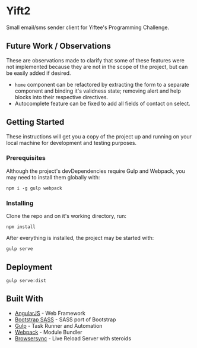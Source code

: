 # Yift2

Small email/sms sender client for Yiftee's Programming Challenge.

## Future Work / Observations

These are observations made to clarify that some of these features were
not implemented because they are not in the scope of the project, but
can be easily added if desired.

* `home` component can be refactored by extracting the form to
a separate component and binding it's validness state; removing alert
and help blocks into their respective directives.
* Autocomplete feature can be fixed to add all fields of contact
on select.

## Getting Started

These instructions will get you a copy of the project up and running on your local machine for development and testing purposes.

### Prerequisites

Although the project's devDependencies require Gulp and Webpack, you may need to install them globally with:
```
npm i -g gulp webpack
```

### Installing

Clone the repo and on it's working directory, run:
```
npm install
```

After everything is installed, the project may be started with:
```
gulp serve
```

## Deployment

```
gulp serve:dist
```

## Built With

* [AngularJS](https://angularjs.org/) - Web Framework
* [Bootstrap SASS](http://getbootstrap.com/css/#sass) - SASS port of Bootstrap
* [Gulp](http://gulpjs.com/) - Task Runner and Automation
* [Webpack](https://webpack.github.io/) - Module Bundler
* [Browsersync](https://www.browsersync.io/) - Live Reload Server with steroids

